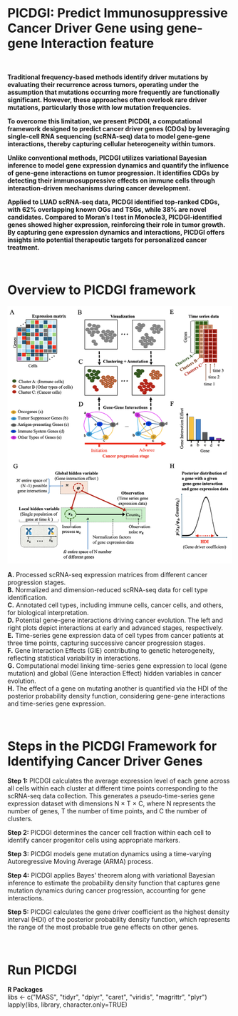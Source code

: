 # PICDGI: Predict Immunosuppressive Cancer Driver Gene using gene-gene Interaction feature

$~~$

**Traditional frequency-based methods identify driver mutations by evaluating their recurrence across tumors, operating under the assumption that mutations occurring more frequently are functionally significant. However, these approaches often overlook rare driver mutations, particularly those with low mutation frequencies.**

**To overcome this limitation, we present PICDGI, a computational framework designed to predict cancer driver genes (CDGs) by leveraging single-cell RNA sequencing (scRNA-seq) data to model gene-gene interactions, thereby capturing cellular heterogeneity within tumors.**

**Unlike conventional methods, PICDGI utilizes variational Bayesian inference to model gene expression dynamics and quantify the influence of gene-gene interactions on tumor progression. It identifies CDGs by detecting their immunosuppressive effects on immune cells through interaction-driven mechanisms during cancer development.**

**Applied to LUAD scRNA-seq data, PICDGI identified top-ranked CDGs, with 62% overlapping known OGs and TSGs, while 38% are novel candidates. Compared to Moran’s I test in Monocle3, PICDGI-identified genes showed higher expression, reinforcing their role in tumor growth. By capturing gene expression dynamics and interactions, PICDGI offers insights into potential therapeutic targets for personalized cancer treatment.**

$~~$

# Overview to PICDGI framework

![](Figure/github.png)

**A.** Processed scRNA-seq expression matrices from different cancer progression stages.<br>
**B.** Normalized and dimension-reduced scRNA-seq data for cell type identification.<br>
**C.** Annotated cell types, including immune cells, cancer cells, and others, for biological interpretation.<br>
**D.** Potential gene-gene interactions driving cancer evolution. The left and right plots depict interactions at early and advanced stages, respectively. <br>
**E.** Time-series gene expression data of cell types from cancer patients at three time points, capturing successive cancer progression stages.<br>
**F.** Gene Interaction Effects (GIE) contributing to genetic heterogeneity, reflecting statistical variability in interactions.<br>
**G.** Computational model linking time-series gene expression to local (gene mutation) and global (Gene Interaction Effect) hidden variables in cancer evolution.<br>
**H.** The effect of a gene on mutating another is quantified via the HDI of the posterior probability density function, considering gene-gene interactions and time-series gene expression.<br>

$~~$

# Steps in the PICDGI Framework for Identifying Cancer Driver Genes

**Step 1:** PICDGI calculates the average expression level of each gene across all cells within each cluster at different time points corresponding to the scRNA-seq data collection. This generates a pseudo-time-series gene expression dataset with dimensions N × T × C, where N represents the number of genes, T the number of time points, and C the number of clusters.

**Step 2:** PICDGI determines the cancer cell fraction within each cell to identify cancer progenitor cells using appropriate markers.

**Step 3:** PICDGI models gene mutation dynamics using a time-varying Autoregressive Moving Average (ARMA) process. 

**Step 4:** PICDGI applies Bayes' theorem along with variational Bayesian inference to estimate the probability density function that captures gene mutation dynamics during cancer progression, accounting for gene interactions.

**Step 5:** PICDGI calculates the gene driver coefficient as the highest density interval (HDI) of the posterior probability density function, which represents the range of the most probable true gene effects on other genes.

$~~$

# Run PICDGI

**R Packages**<br>
libs <- c("MASS", "tidyr", "dplyr", "caret", "viridis", "magrittr", "plyr")<br>
lapply(libs, library, character.only=TRUE)<br>


